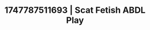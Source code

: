 ---
categories:
- Sensual cosplay
- Fantasy kink
- Candlelit scenes
- Athlete
- Hog tying
image: /assets/images/1747787511693.jpg
layout: post
seo:
  description: Featured content with artistic Scat Fetish, ABDL Play. HD images available.
  keywords: Scat Fetish, ABDL Play
  og_image: /assets/images/1747787511693.jpg
  schema_type: VisualArtwork
tags:
- ABDL Play
- '#1747787511693'
- Scat Fetish
title: 1747787511693 | Scat Fetish ABDL Play
---